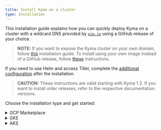 ```yaml
---
title: Install Kyma on a cluster
type: Installation
---
```


This installation guide explains how you can quickly deploy Kyma on a cluster with a wildcard DNS provided by [`xip.io`](http://xip.io) using a GitHub release of your choice.

>**NOTE:** If you want to expose the Kyma cluster on your own domain, follow [this](#installation-use-your-own-domain) installation guide. To install using your own image instead of a GitHub release, follow [these](#installation-use-your-own-kyma-installer-image) instructions.

If you need to use Helm and access Tiller, complete the [additional configuration](#installation-use-helm) after the installation.

>**CAUTION:** These instructions are valid starting with Kyma 1.2. If you want to install older releases, refer to the respective documentation versions.

Choose the installation type and get started:

<div tabs name="provider-installation">
  <details>
  <summary>
  GCP Marketplace
  </summary>

1. Access the [Google Cloud Platform (GCP) Marketplace](https://console.cloud.google.com/marketplace).

2. Search for Kyma in the search box on the GCP Marketplace page. Open **project Kyma** and click **CONFIGURE**.

3. When the pop-up box appears, select you project from the available list and confirm your choice.

4. To create a Kubernetes cluster for your Kyma installation, select a cluster zone from the drop-down menu and click **Create cluster**. Wait for a few minutes for the Kubernetes cluster to deploy.

5. Leave the default values or adjust these settings:

  | Field   |      Default value     |
  |----------|-------------|
  | **Namespace** | `default` |
  | **App instance name** | `kyma-1` |
  | **Cluster Admin Service Account** | `Create a new service account` |

6. Accept the GCP Marketplace Terms of Service to continue.

7. Click the **Deploy** button for the Kyma installation to start.

> **NOTE:** The installation can take several minutes to complete.

8. Once you become redirected to the **Applications** page under **Kubernetes Engine** in the GCP Console, you get the installation status details. Check the installation status. If it is green, follow the steps in **INFO PANEL** under the **Next steps** section to import the self-signed TLS certificate to your keychain.

9. Access the cluster using the link and login details provided in the **Kyma info** section on the application details page.

> **TIP:** You can also watch [this](https://www.youtube.com/watch?v=hxVhQqI1B5A) video to see how to install Kyma on Google Kubernetes Engine through Marketplace.

  </details>
  <details>
  <summary>
  GKE
  </summary>

Install Kyma on a [Google Kubernetes Engine](https://cloud.google.com/kubernetes-engine/) (GKE) cluster.

## Prerequisites

- [Google Cloud Platform](https://console.cloud.google.com/) (GCP) project with Kubernetes Engine API enabled
- [kubectl](https://kubernetes.io/docs/tasks/tools/install-kubectl/) 1.12.0
- [gcloud](https://cloud.google.com/sdk/gcloud/)
- [wget](https://www.gnu.org/software/wget/)

## Choose the release to install

1. Go to [this](https://github.com/kyma-project/kyma/releases/) page and choose the release you want to install.

2. Export the release version as an environment variable. Run:
    ```
    export KYMA_VERSION={KYMA_RELEASE_VERSION}
    ```

## Prepare the GKE cluster

1. Select a name for your cluster. Export the cluster name, the name of your GCP project, and the zone you want to deploy to as environment variables. Run:
    ```
    export CLUSTER_NAME={CLUSTER_NAME_YOU_WANT}
    export GCP_PROJECT={YOUR_GCP_PROJECT}
    export GCP_ZONE={GCP_ZONE_TO_DEPLOY_TO}
    ```

2. Create a cluster in the zone defined in the previous step. Run:
    ```
    gcloud container --project "$GCP_PROJECT" clusters \
    create "$CLUSTER_NAME" --zone "$GCP_ZONE" \
    --cluster-version "1.12" --machine-type "n1-standard-4" \
    --addons HorizontalPodAutoscaling,HttpLoadBalancing
    ```

3. Configure kubectl to use your new cluster. Run:
    ```
    gcloud container clusters get-credentials $CLUSTER_NAME --zone $GCP_ZONE --project $GCP_PROJECT
    ```

4. Add your account as the cluster administrator:
    ```
    kubectl create clusterrolebinding cluster-admin-binding --clusterrole=cluster-admin --user=$(gcloud config get-value account)
    ```

5. Install Tiller on your GKE cluster. Run:

    ```
    kubectl apply -f https://raw.githubusercontent.com/kyma-project/kyma/$KYMA_VERSION/installation/resources/tiller.yaml
    ```

## Install Kyma

1. Deploy Kyma. Run:
        ```
        kubectl apply -f https://github.com/kyma-project/kyma/releases/download/$KYMA_VERSION/kyma-installer-cluster.yaml
        ```

2. Check if the Pods of Tiller and the Kyma Installer are running:
        ```
        kubectl get pods --all-namespaces
        ```

3. To watch the installation progress, run:
        ```
        while true; do \
          kubectl -n default get installation/kyma-installation -o jsonpath="{'Status: '}{.status.state}{', description: '}{.status.description}"; echo; \
          sleep 5; \
        done
        ```

After the installation process is finished, the `Status: Installed, description: Kyma installed` message appears.
    If you receive an error, fetch the Installer logs using this command:
    ```
    kubectl -n kyma-installer logs -l 'name=kyma-installer'
    ```

## Post-installation steps

### Add the xip.io self-signed certificate to your OS trusted certificates

    After the installation, add the custom Kyma [`xip.io`](http://xip.io/) self-signed certificate to the trusted certificates of your OS. For MacOS, run:
    ```
    tmpfile=$(mktemp /tmp/temp-cert.XXXXXX) \
    && kubectl get configmap net-global-overrides -n kyma-installer -o jsonpath='{.data.global\.ingress\.tlsCrt}' | base64 --decode > $tmpfile \
    && sudo security add-trusted-cert -d -r trustRoot -k /Library/Keychains/System.keychain $tmpfile \
    && rm $tmpfile
    ```

### Access the cluster

1. To get the address of the cluster's Console, check the host of the Console's virtual service. The name of the host of this virtual service corresponds to the Console URL. To get the virtual service host, run:
        ```
        kubectl get virtualservice core-console -n kyma-system -o jsonpath='{ .spec.hosts[0] }'
        ```

2. Access your cluster under this address:
        ```
        https://{VIRTUAL_SERVICE_HOST}
        ```

3. To log in to your cluster's Console UI, use the default `admin` static user. Click **Login with Email** and sign in with the **admin@kyma.cx** email address. Use the password contained in the `admin-user` Secret located in the `kyma-system` Namespace. To get the password, run:
        ```
        kubectl get secret admin-user -n kyma-system -o jsonpath="{.data.password}" | base64 --decode
        ```

  </details>
  <details>
  <summary>
  AKS
  </summary>


Install Kyma on an [Azure Kubernetes Service](https://azure.microsoft.com/services/kubernetes-service/) (AKS) cluster.

## Prerequisites

- [Microsoft Azure](https://azure.microsoft.com)
- [Kubernetes](https://kubernetes.io/) 1.12 or higher
- Tiller 2.10.0 or higher
- [Docker](https://www.docker.com/)
- [Docker Hub](https://hub.docker.com/) account
- [az](https://docs.microsoft.com/en-us/cli/azure/install-azure-cli)


## Choose the release to install

1. Go to [this](https://github.com/kyma-project/kyma/releases/) page and choose the release you want to install.

2. Export the release version as an environment variable. Run:
    ```
    export KYMA_VERSION={KYMA_RELEASE_VERSION}
    ```

## Prepare the AKS cluster

1. Select a name for your cluster. Set the cluster name, the resource group and region as environment variables. Run:
  ```
  export RS_GROUP={YOUR_RESOURCE_GROUP_NAME}
  export CLUSTER_NAME={YOUR_CLUSTER_NAME}
  export REGION={YOUR_REGION} #westeurope
  ```

2. Create a resource group that will contain all your resources:
   ```
   az group create --name $RS_GROUP --location $REGION
   ```

3. Create an AKS cluster. Run:
    ```
    az aks create \
      --resource-group $RS_GROUP \
      --name $CLUSTER_NAME \
      --node-vm-size "Standard_DS2_v2" \
      --kubernetes-version 1.10.9 \
      --enable-addons "monitoring,http_application_routing" \
      --generate-ssh-keys
    ```

4. To configure kubectl to use your new cluster, run:
    ```
    az aks get-credentials --resource-group $RS_GROUP --name $CLUSTER_NAME
    ```

5. Install Tiller and add additional privileges to be able to access readiness probes endpoints on your AKS cluster.

    * Installation from release
    ```
    kubectl apply -f https://raw.githubusercontent.com/kyma-project/kyma/$KYMA_RELEASE_VERSION/installation/resources/tiller.yaml
    kubectl apply -f https://raw.githubusercontent.com/kyma-project/kyma/$KYMA_RELEASE_VERSION/installation/resources/azure-crb-for-healthz.yaml
    ```
    * If you install Kyma from sources, check out [kyma-project](https://github.com/kyma-project/kyma) and enter the root folder. Run:
    ```
    kubectl apply -f installation/resources/tiller.yaml
    kubectl apply -f installation/resources/azure-crb-for-healthz.yaml
    ```
6. Install custom installation overrides for AKS. Run:
    ```
    kubectl create namespace kyma-installer \
    && kubectl create configmap aks-overrides -n kyma-installer --from-literal=global.proxy.excludeIPRanges=10.0.0.1 \
    && kubectl label configmap aks-overrides -n kyma-installer installer=overrides component=istio
    ```

    >**TIP:** An example config map is available [here](./assets/aks-overrides.yaml)

## Install Kyma

1. Deploy Kyma. Run:
        ```
        kubectl apply -f https://github.com/kyma-project/kyma/releases/download/$KYMA_VERSION/kyma-installer-cluster.yaml
        ```

2. Check if the Pods of Tiller and the Kyma Installer are running:
        ```
        kubectl get pods --all-namespaces
        ```

3. To watch the installation progress, run:
        ```
        while true; do \
          kubectl -n default get installation/kyma-installation -o jsonpath="{'Status: '}{.status.state}{', description: '}{.status.description}"; echo; \
          sleep 5; \
        done
        ```

After the installation process is finished, the `Status: Installed, description: Kyma installed` message appears.
    If you receive an error, fetch the Installer logs using this command:
    ```
    kubectl -n kyma-installer logs -l 'name=kyma-installer'
    ```

## Post-installation steps

### Add the xip.io self-signed certificate to your OS trusted certificates

After the installation, add the custom Kyma [`xip.io`](http://xip.io/) self-signed certificate to the trusted certificates of your OS. For MacOS, run:
    ```
    tmpfile=$(mktemp /tmp/temp-cert.XXXXXX) \
    && kubectl get configmap net-global-overrides -n kyma-installer -o jsonpath='{.data.global\.ingress\.tlsCrt}' | base64 --decode > $tmpfile \
    && sudo security add-trusted-cert -d -r trustRoot -k /Library/Keychains/System.keychain $tmpfile \
    && rm $tmpfile
    ```

### Access the cluster

1. To get the address of the cluster's Console, check the host of the Console's virtual service. The name of the host of this virtual service corresponds to the Console URL. To get the virtual service host, run:
        ```
        kubectl get virtualservice core-console -n kyma-system -o jsonpath='{ .spec.hosts[0] }'
        ```

2. Access your cluster under this address:
        ```
        https://{VIRTUAL_SERVICE_HOST}
        ```

3. To log in to your cluster's Console UI, use the default `admin` static user. Click **Login with Email** and sign in with the **admin@kyma.cx** email address. Use the password contained in the `admin-user` Secret located in the `kyma-system` Namespace. To get the password, run:
        ```
        kubectl get secret admin-user -n kyma-system -o jsonpath="{.data.password}" | base64 --decode
        ```


  </details>
</div>
